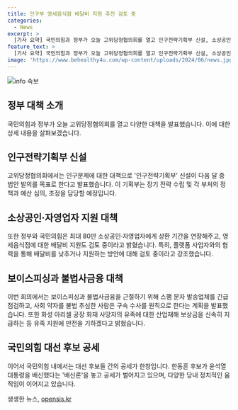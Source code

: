 ```yaml
---
title: 인구부 영세음식점 배달비 지원 추진 검토 중
categories:
  - News
excerpt: >
  [기사 요약] 국민의힘과 정부가 오늘 고위당정협의희를 열고 인구전략기획부 신설, 소상공인 지원 등을 논의했습니다. 또한, 전당대회 레이스가 한창인 가운데 국민의힘 내에서 윤석열 대통령을 둘러싼 공세가 이어지고 있습니다. 민주당 내에서는 이재명 전 대표의 연임론이 나오고 있으며, 후보군들이 몰리고 있는 상황입니다. (150자)
feature_text: >
  [기사 요약] 국민의힘과 정부가 오늘 고위당정협의희를 열고 인구전략기획부 신설, 소상공인 지원 등을 논의했습니다. 또한, 전당대회 레이스가 한창인 가운데 국민의힘 내에서 윤석열 대통령을 둘러싼 공세가 이어지고 있습니다. 민주당 내에서는 이재명 전 대표의 연임론이 나오고 있으며, 후보군들이 몰리고 있는 상황입니다. (150자)
image: 'https://www.behealthy4u.com/wp-content/uploads/2024/06/news.jpg'
---
```


<p><img src="https://www.behealthy4u.com/wp-content/uploads/2024/06/news.jpg" alt="info 속보" /></p>

<h2 data-ke-size="size26">정부 대책 소개</h2>

<p data-ke-size="size16">국민의힘과 정부가 오늘 고위당정협의회를 열고 다양한 대책을 발표했습니다. 이에 대한 상세 내용을 살펴보겠습니다.</p>

<h2 data-ke-size="size26">인구전략기획부 신설</h2>

<p data-ke-size="size16">고위당정협의회에서는 인구문제에 대한 대책으로 '인구전략기획부' 신설이 다음 달 중 법안 발의를 목표로 한다고 발표했습니다. 이 기획부는 장기 전략 수립 및 각 부처의 정책과 예산 심의, 조정을 담당할 예정입니다.</p>

<h2 data-ke-size="size26">소상공인·자영업자 지원 대책</h2>

<p data-ke-size="size16">또한 정부와 국민의힘은 최대 80만 소상공인·자영업자에게 상환 기간을 연장해주고, 영세음식점에 대한 배달비 지원도 검토 중이라고 밝혔습니다. 특히, 플랫폼 사업자와의 협력을 통해 배달비를 낮추거나 지원하는 방안에 대해 검토 중이라고 강조했습니다.</p>

<h2 data-ke-size="size26">보이스피싱과 불법사금융 대책</h2>

<p data-ke-size="size16">이번 회의에서는 보이스피싱과 불법사금융을 근절하기 위해 스팸 문자 발송업체를 긴급 점검하고, 사회 약자를 불법 추심한 사람은 구속 수사를 원칙으로 한다는 계획을 발표했습니다. 또한 화성 아리셀 공장 화재 사망자의 유족에 대한 산업재해 보상금을 신속히 지급하는 등 유족 지원에 만전을 기하겠다고 밝혔습니다.</p>

<h2 data-ke-size="size26">국민의힘 대선 후보 공세</h2>

<p data-ke-size="size16">이어서 국민의힘 내에서는 대선 후보들 간의 공세가 한창입니다. 한동훈 후보가 윤석열 대통령을 배신했다는 '배신론'을 놓고 공세가 벌어지고 있으며, 다양한 당내 정치적인 움직임이 이어지고 있습니다.</p>
생생한 뉴스, <a href="https://opensis.kr" rel="dofollow">opensis.kr</a>



